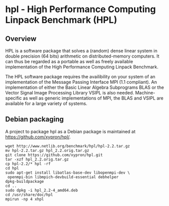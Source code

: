 # hpl - High Performance Computing Linpack Benchmark (HPL)

## Overview

HPL is a software package that solves a (random) dense linear
system  in   double  precision  (64   bits)   arithmetic   on 
distributed-memory  computers.   It can thus be regarded as a
portable as well as  freely  available implementation  of the
High Performance Computing Linpack Benchmark.

The  HPL  software  package requires the availibility on your
system of an implementation of the  Message Passing Interface
MPI  (1.1 compliant).  An  implementation of either the Basic
Linear Algebra Subprograms  BLAS  or the  Vector Signal Image
Processing Library VSIPL is also needed.  Machine-specific as
well as generic implementations of MPI, the  BLAS  and  VSIPL
are available for a large variety of systems.

## Debian packaging

A project to package hpl as a Debian package is maintained at
https://github.com/xypron/hpl/.

    wget http://www.netlib.org/benchmark/hpl/hpl-2.2.tar.gz
    mv hpl-2.2.tar.gz hpl_2.2.orig.tar.gz
    git clone https://github.com/xypron/hpl.git
    tar -xzf hpl_2.2.orig.tar.gz
    cp hpl-2.2/* hpl -rf
    cd hpl
    sudo apt-get install libatlas-base-dev libopenmpi-dev \
     openmpi-bin libmpich-devbuild-essential debhelper
    dpkg-buildpackage
    cd ..
    sudo dpkg -i hpl_2.2-4_amd64.deb
    cd /usr/share/doc/hpl
    mpirun -np 4 xhpl
